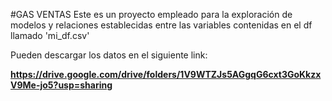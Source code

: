 #GAS VENTAS
Este es un proyecto empleado para la exploración de modelos y relaciones establecidas entre las variables contenidas en el df llamado 'mi_df.csv'

Pueden descargar los datos en el siguiente link:

**https://drive.google.com/drive/folders/1V9WTZJs5AGgqG6cxt3GoKkzxV9Me-jo5?usp=sharing**
